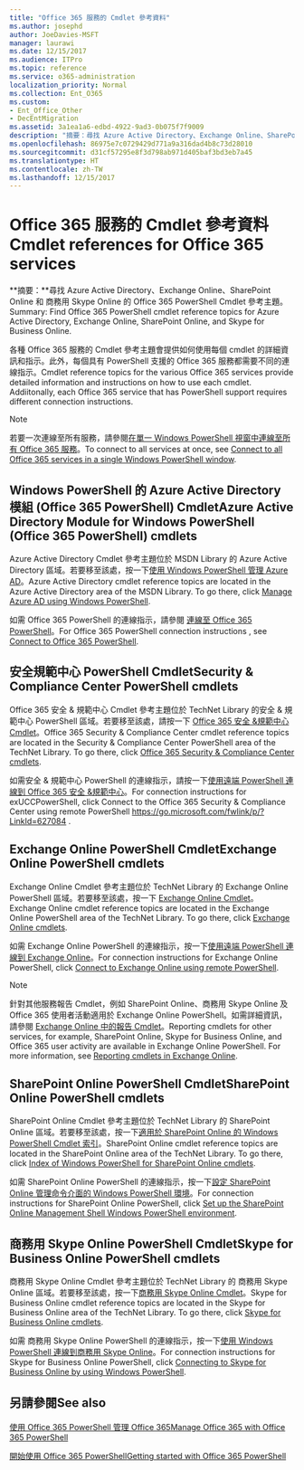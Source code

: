 ```yaml
---
title: "Office 365 服務的 Cmdlet 參考資料"
ms.author: josephd
author: JoeDavies-MSFT
manager: laurawi
ms.date: 12/15/2017
ms.audience: ITPro
ms.topic: reference
ms.service: o365-administration
localization_priority: Normal
ms.collection: Ent_O365
ms.custom:
- Ent_Office_Other
- DecEntMigration
ms.assetid: 3a1ea1a6-edbd-4922-9ad3-0b075f7f9009
description: "摘要：尋找 Azure Active Directory、Exchange Online、SharePoint Online 和 商務用 Skype Online 的 Office 365 PowerShell Cmdlet 參考主題。"
ms.openlocfilehash: 86975e7c0729429d771a9a316dad4b8c73d28010
ms.sourcegitcommit: d31cf57295e8f3d798ab971d405baf3bd3eb7a45
ms.translationtype: HT
ms.contentlocale: zh-TW
ms.lasthandoff: 12/15/2017
---
```

# <a name="cmdlet-references-for-office-365-services"></a><span data-ttu-id="7dc40-103">Office 365 服務的 Cmdlet 參考資料</span><span class="sxs-lookup"><span data-stu-id="7dc40-103">Cmdlet references for Office 365 services</span></span>

 <span data-ttu-id="7dc40-104">**摘要：**尋找 Azure Active Directory、Exchange Online、SharePoint Online 和 商務用 Skype Online 的 Office 365 PowerShell Cmdlet 參考主題。</span><span class="sxs-lookup"><span data-stu-id="7dc40-104">Summary: Find Office 365 PowerShell cmdlet reference topics for Azure Active Directory, Exchange Online, SharePoint Online, and Skype for Business Online.</span></span>
  
<span data-ttu-id="7dc40-p101">各種 Office 365 服務的 Cmdlet 參考主題會提供如何使用每個 cmdlet 的詳細資訊和指示。此外，每個具有 PowerShell 支援的 Office 365 服務都需要不同的連線指示。</span><span class="sxs-lookup"><span data-stu-id="7dc40-p101">Cmdlet reference topics for the various Office 365 services provide detailed information and instructions on how to use each cmdlet. Addiitonally, each Office 365 service that has PowerShell support requires different connection instructions.</span></span>
  
> [!NOTE]
> <span data-ttu-id="7dc40-107">若要一次連線至所有服務，請參閱[在單一 Windows PowerShell 視窗中連線至所有 Office 365 服務](connect-to-all-office-365-services-in-a-single-windows-powershell-window.md)。</span><span class="sxs-lookup"><span data-stu-id="7dc40-107">To connect to all services at once, see [Connect to all Office 365 services in a single Windows PowerShell window](connect-to-all-office-365-services-in-a-single-windows-powershell-window.md).</span></span> 
  
## <a name="azure-active-directory-module-for-windows-powershell-office-365-powershell-cmdlets"></a><span data-ttu-id="7dc40-108">Windows PowerShell 的 Azure Active Directory 模組 (Office 365 PowerShell) Cmdlet</span><span class="sxs-lookup"><span data-stu-id="7dc40-108">Azure Active Directory Module for Windows PowerShell (Office 365 PowerShell) cmdlets</span></span>

<span data-ttu-id="7dc40-p102">Azure Active Directory Cmdlet 參考主題位於 MSDN Library 的 Azure Active Directory 區域。若要移至該處，按一下[使用 Windows PowerShell 管理 Azure AD](https://go.microsoft.com/fwlink/p/?LinkId=691475)。</span><span class="sxs-lookup"><span data-stu-id="7dc40-p102">Azure Active Directory cmdlet reference topics are located in the Azure Active Directory area of the MSDN Library. To go there, click [Manage Azure AD using Windows PowerShell](https://go.microsoft.com/fwlink/p/?LinkId=691475).</span></span>
  
<span data-ttu-id="7dc40-111">如需 Office 365 PowerShell 的連線指示，請參閱 [連線至 Office 365 PowerShell](connect-to-office-365-powershell.md)。</span><span class="sxs-lookup"><span data-stu-id="7dc40-111">For Office 365 PowerShell connection instructions , see [Connect to Office 365 PowerShell](connect-to-office-365-powershell.md).</span></span>
  
## <a name="security-amp-compliance-center-powershell-cmdlets"></a><span data-ttu-id="7dc40-112">安全規範中心 PowerShell Cmdlet</span><span class="sxs-lookup"><span data-stu-id="7dc40-112">Security &amp; Compliance Center PowerShell cmdlets</span></span>

<span data-ttu-id="7dc40-p103">Office 365 安全 &amp; 規範中心 Cmdlet 參考主題位於 TechNet Library 的安全 &amp; 規範中心 PowerShell 區域。若要移至該處，請按一下 [Office 365 安全 &amp;規範中心 Cmdlet](https://go.microsoft.com/fwlink/p/?LinkId=627085)。</span><span class="sxs-lookup"><span data-stu-id="7dc40-p103">Office 365 Security &amp; Compliance Center cmdlet reference topics are located in the Security &amp; Compliance Center PowerShell area of the TechNet Library. To go there, click [Office 365 Security &amp; Compliance Center cmdlets](https://go.microsoft.com/fwlink/p/?LinkId=627085).</span></span>
  
<span data-ttu-id="7dc40-115">如需安全 &amp; 規範中心 PowerShell 的連線指示，請按一下[使用遠端 PowerShell 連線到 Office 365 安全 &amp;規範中心](https://go.microsoft.com/fwlink/p/?LinkId=627084)。</span><span class="sxs-lookup"><span data-stu-id="7dc40-115">For connection instructions for exUCCPowerShell, click  Connect to the Office 365 Security & Compliance Center using remote PowerShell https://go.microsoft.com/fwlink/p/?LinkId=627084 .</span></span>
  
## <a name="exchange-online-powershell-cmdlets"></a><span data-ttu-id="7dc40-116">Exchange Online PowerShell Cmdlet</span><span class="sxs-lookup"><span data-stu-id="7dc40-116">Exchange Online PowerShell cmdlets</span></span>

<span data-ttu-id="7dc40-p104">Exchange Online Cmdlet 參考主題位於 TechNet Library 的 Exchange Online PowerShell 區域。若要移至該處，按一下 [Exchange Online Cmdlet](https://go.microsoft.com/fwlink/p/?LinkID=328213)。</span><span class="sxs-lookup"><span data-stu-id="7dc40-p104">Exchange Online cmdlet reference topics are located in the Exchange Online PowerShell area of the TechNet Library. To go there, click [Exchange Online cmdlets](https://go.microsoft.com/fwlink/p/?LinkID=328213).</span></span>
  
<span data-ttu-id="7dc40-119">如需 Exchange Online PowerShell 的連線指示，按一下[使用遠端 PowerShell 連線到 Exchange Online](https://go.microsoft.com/fwlink/p/?LinkId=396554)。</span><span class="sxs-lookup"><span data-stu-id="7dc40-119">For connection instructions for Exchange Online PowerShell, click [Connect to Exchange Online using remote PowerShell](https://go.microsoft.com/fwlink/p/?LinkId=396554).</span></span>
  
> [!NOTE]
> <span data-ttu-id="7dc40-p105">針對其他服務報告 Cmdlet，例如 SharePoint Online、商務用 Skype Online 及 Office 365 使用者活動適用於 Exchange Online PowerShell。如需詳細資訊，請參閱 [Exchange Online 中的報告 Cmdlet](https://go.microsoft.com/fwlink/p/?LinkId=691595)。</span><span class="sxs-lookup"><span data-stu-id="7dc40-p105">Reporting cmdlets for other services, for example, SharePoint Online, Skype for Business Online, and Office 365 user activity are available in Exchange Online PowerShell. For more information, see [Reporting cmdlets in Exchange Online](https://go.microsoft.com/fwlink/p/?LinkId=691595).</span></span> 
  
## <a name="sharepoint-online-powershell-cmdlets"></a><span data-ttu-id="7dc40-122">SharePoint Online PowerShell Cmdlet</span><span class="sxs-lookup"><span data-stu-id="7dc40-122">SharePoint Online PowerShell cmdlets</span></span>

<span data-ttu-id="7dc40-p106">SharePoint Online Cmdlet 參考主題位於 TechNet Library 的 SharePoint Online 區域。若要移至該處，按一下[適用於 SharePoint Online 的 Windows PowerShell Cmdlet 索引](https://go.microsoft.com/fwlink/p/?LinkId=691476)。</span><span class="sxs-lookup"><span data-stu-id="7dc40-p106">SharePoint Online cmdlet reference topics are located in the SharePoint Online area of the TechNet Library. To go there, click [Index of Windows PowerShell for SharePoint Online cmdlets](https://go.microsoft.com/fwlink/p/?LinkId=691476).</span></span>
  
<span data-ttu-id="7dc40-125">如需 SharePoint Online PowerShell 的連線指示，按一下[設定 SharePoint Online 管理命令介面的 Windows PowerShell 環境](https://go.microsoft.com/fwlink/p/?LinkId=691603)。</span><span class="sxs-lookup"><span data-stu-id="7dc40-125">For connection instructions for SharePoint Online PowerShell, click [Set up the SharePoint Online Management Shell Windows PowerShell environment](https://go.microsoft.com/fwlink/p/?LinkId=691603).</span></span>
  
## <a name="skype-for-business-online-powershell-cmdlets"></a><span data-ttu-id="7dc40-126">商務用 Skype Online PowerShell Cmdlet</span><span class="sxs-lookup"><span data-stu-id="7dc40-126">Skype for Business Online PowerShell cmdlets</span></span>

<span data-ttu-id="7dc40-p107">商務用 Skype Online Cmdlet 參考主題位於 TechNet Library 的 商務用 Skype Online 區域。若要移至該處，按一下[商務用 Skype Online Cmdlet](https://go.microsoft.com/fwlink/p/?LinkId=691474)。</span><span class="sxs-lookup"><span data-stu-id="7dc40-p107">Skype for Business Online cmdlet reference topics are located in the Skype for Business Online area of the TechNet Library. To go there, click [Skype for Business Online cmdlets](https://go.microsoft.com/fwlink/p/?LinkId=691474).</span></span>
  
<span data-ttu-id="7dc40-129">如需 商務用 Skype Online PowerShell 的連線指示，按一下[使用 Windows PowerShell 連線到商務用 Skype Online](https://go.microsoft.com/fwlink/p/?LinkId=691607)。</span><span class="sxs-lookup"><span data-stu-id="7dc40-129">For connection instructions for Skype for Business Online PowerShell, click [Connecting to Skype for Business Online by using Windows PowerShell](https://go.microsoft.com/fwlink/p/?LinkId=691607).</span></span>
  
## <a name="see-also"></a><span data-ttu-id="7dc40-130">另請參閱</span><span class="sxs-lookup"><span data-stu-id="7dc40-130">See also</span></span>

#### 

[<span data-ttu-id="7dc40-131">使用 Office 365 PowerShell 管理 Office 365</span><span class="sxs-lookup"><span data-stu-id="7dc40-131">Manage Office 365 with Office 365 PowerShell</span></span>](manage-office-365-with-office-365-powershell.md)
  
[<span data-ttu-id="7dc40-132">開始使用 Office 365 PowerShell</span><span class="sxs-lookup"><span data-stu-id="7dc40-132">Getting started with Office 365 PowerShell</span></span>](getting-started-with-office-365-powershell.md)

